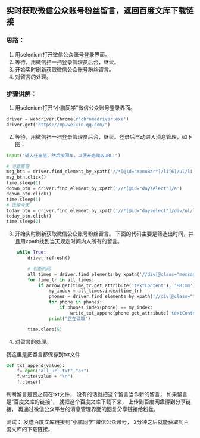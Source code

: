 ## 实时获取微信公众账号粉丝留言，返回百度文库下载链接
### 思路：
1. 用selenium打开微信公众账号登录界面。
2. 等待，用微信扫一扫登录管理员后台，继续。
3. 开始实时刷新获取微信公众账号粉丝留言。
4. 对留言的处理。

### 步骤讲解：
1. 用selenium打开“小鹏同学”微信公众账号登录界面。

```python
driver = webdriver.Chrome(r'chromedriver.exe')
driver.get("https://mp.weixin.qq.com/")
```

2. 等待，用微信扫一扫登录管理员后台，继续。登录后自动进入消息管理，如下图：

```python
input("输入任意值，然后按回车，以便开始爬取URL:")

# 消息管理
msg_btn = driver.find_element_by_xpath('//*[@id="menuBar"]/li[6]/ul/li[1]/a')
msg_btn.click()
time.sleep(1)
ddown_btn = driver.find_element_by_xpath('//*[@id="dayselect"]/a')
ddown_btn.click()
time.sleep(1)
# 选择今天
today_btn = driver.find_element_by_xpath('//*[@id="dayselect"]/div/ul/li[2]/a')
today_btn.click()
time.sleep(2)
```

3. 开始实时刷新获取微信公众账号粉丝留言。
下面的代码主要是筛选出时间，并且用xpath找到当天规定时间内人所有的留言。

```python
    while True:
        driver.refresh()

        # 判断时间
        all_times = driver.find_elements_by_xpath('//div[@class="message_time"]')
        for time_tr in all_times:
            if arrow.get(time_tr.get_attribute('textContent'), 'HH:mm') >= arrow.get(read_time(), 'HH:mm'):
                my_index = all_times.index(time_tr)
                phones = driver.find_elements_by_xpath('//div[@class="message_content text"]//div')
                for phone in phones:
                    if phones.index(phone) == my_index:
                        write_txt_append(phone.get_attribute('textContent'), driver)
                print("正在读取")

        time.sleep(5)
```

4. 对留言的处理。

我这里是把留言都保存到txt文件

```python
def txt_append(value):
    f= open("all_url.txt","a+")
    f.write(value + "\n")
    f.close()
```
判断留言是否之前在txt文件，
没有的话就把这个留言当作新的留言，
如果留言是“百度文库的链接”，
就把这个百度文库下载下来，
上传到百度网盘得到分享链接，
再通过微信公众平台的消息管理界面的回复分享链接给粉丝。

测试：
发送百度文库链接到“小鹏同学”微信公众账号，
2分钟之后就能获取到百度文库的下载链接。